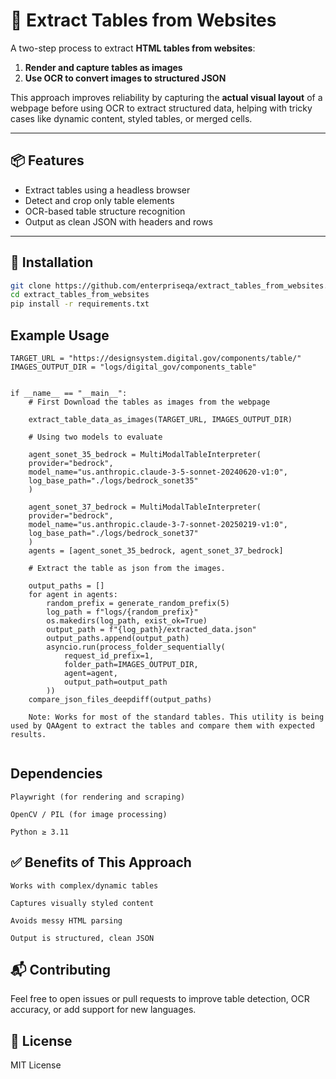 # 🧾 Extract Tables from Websites

A two-step process to extract **HTML tables from websites**:

1. **Render and capture tables as images**
2. **Use OCR to convert images to structured JSON**

This approach improves reliability by capturing the **actual visual layout** of a webpage before using OCR to extract structured data, helping with tricky cases like dynamic content, styled tables, or merged cells.

---

## 📦 Features

- Extract tables using a headless browser
- Detect and crop only table elements
- OCR-based table structure recognition
- Output as clean JSON with headers and rows

---

## 🔧 Installation

```bash
git clone https://github.com/enterpriseqa/extract_tables_from_websites.git
cd extract_tables_from_websites
pip install -r requirements.txt
```

## Example Usage

```
TARGET_URL = "https://designsystem.digital.gov/components/table/"
IMAGES_OUTPUT_DIR = "logs/digital_gov/components_table"


if __name__ == "__main__":
    # First Download the tables as images from the webpage

    extract_table_data_as_images(TARGET_URL, IMAGES_OUTPUT_DIR)

    # Using two models to evaluate

    agent_sonet_35_bedrock = MultiModalTableInterpreter(
    provider="bedrock",
    model_name="us.anthropic.claude-3-5-sonnet-20240620-v1:0",
    log_base_path="./logs/bedrock_sonet35"
    )

    agent_sonet_37_bedrock = MultiModalTableInterpreter(
    provider="bedrock",
    model_name="us.anthropic.claude-3-7-sonnet-20250219-v1:0",
    log_base_path="./logs/bedrock_sonet37"
    )
    agents = [agent_sonet_35_bedrock, agent_sonet_37_bedrock]

    # Extract the table as json from the images.

    output_paths = []
    for agent in agents:
        random_prefix = generate_random_prefix(5)
        log_path = f"logs/{random_prefix}"
        os.makedirs(log_path, exist_ok=True)
        output_path = f"{log_path}/extracted_data.json"
        output_paths.append(output_path)
        asyncio.run(process_folder_sequentially(
            request_id_prefix=1,
            folder_path=IMAGES_OUTPUT_DIR,
            agent=agent,
            output_path=output_path
        ))
    compare_json_files_deepdiff(output_paths)

    Note: Works for most of the standard tables. This utility is being used by QAAgent to extract the tables and compare them with expected results.
    
```

## Dependencies

    Playwright (for rendering and scraping)

    OpenCV / PIL (for image processing)

    Python ≥ 3.11



## ✅ Benefits of This Approach

    Works with complex/dynamic tables

    Captures visually styled content

    Avoids messy HTML parsing

    Output is structured, clean JSON

## 📬 Contributing

Feel free to open issues or pull requests to improve table detection, OCR accuracy, or add support for new languages.


## 📄 License

MIT License